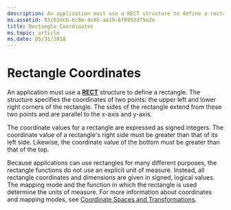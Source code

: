 ```yaml
---
description: An application must use a RECT structure to define a rectangle.
ms.assetid: 93c63dcb-6c8e-4c8b-aa19-6f8952d75e2e
title: Rectangle Coordinates
ms.topic: article
ms.date: 05/31/2018
---
```


# Rectangle Coordinates

An application must use a [**RECT**](/previous-versions//dd162897(v=vs.85)) structure to define a rectangle. The structure specifies the coordinates of two points: the upper left and lower right corners of the rectangle. The sides of the rectangle extend from these two points and are parallel to the x-axis and y-axis.

The coordinate values for a rectangle are expressed as signed integers. The coordinate value of a rectangle's right side must be greater than that of its left side. Likewise, the coordinate value of the bottom must be greater than that of the top.

Because applications can use rectangles for many different purposes, the rectangle functions do not use an explicit unit of measure. Instead, all rectangle coordinates and dimensions are given in signed, logical values. The mapping mode and the function in which the rectangle is used determine the units of measure. For more information about coordinates and mapping modes, see [Coordinate Spaces and Transformations](coordinate-spaces-and-transformations.md).

 

 
